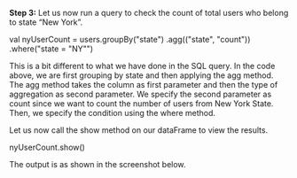 

**Step 3:** Let us now run a query to check the count of total users who belong to state “New York”.
 


val nyUserCount = users.groupBy("state")
    .agg(("state", "count"))
    .where("state = \"NY\"")

This is a bit different to what we have done in the SQL query. In the code above, we are first grouping by state and then applying the agg method. The agg method takes the column as first parameter and then the type of aggregation as second parameter. We specify the second parameter as count since we want to count the number of users from New York State. Then, we specify the condition using the where method.

Let us now call the show method on our dataFrame to view the results.

nyUserCount.show()

 

The output is as shown in the screenshot below.


